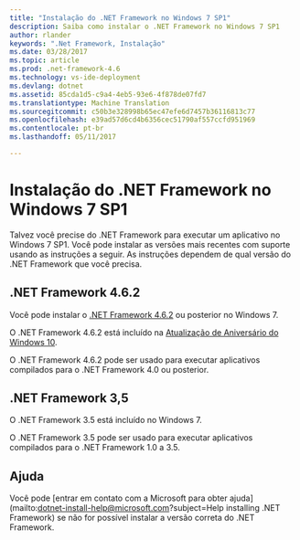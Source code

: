 ```yaml
---
title: "Instalação do .NET Framework no Windows 7 SP1"
description: Saiba como instalar o .NET Framework no Windows 7 SP1
author: rlander
keywords: ".Net Framework, Instalação"
ms.date: 03/28/2017
ms.topic: article
ms.prod: .net-framework-4.6
ms.technology: vs-ide-deployment
ms.devlang: dotnet
ms.assetid: 85cda1d5-c9a4-4eb5-93e6-4f878de07fd7
ms.translationtype: Machine Translation
ms.sourcegitcommit: c50b3e328998b65ec47efe6d7457b36116813c77
ms.openlocfilehash: e39ad57d6cd4b6356cec51790af557ccfd951969
ms.contentlocale: pt-br
ms.lasthandoff: 05/11/2017

---
```


# <a name="installing-the-net-framework-on-windows-7-sp1"></a>Instalação do .NET Framework no Windows 7 SP1

Talvez você precise do .NET Framework para executar um aplicativo no Windows 7 SP1. Você pode instalar as versões mais recentes com suporte usando as instruções a seguir. As instruções dependem de qual versão do .NET Framework que você precisa.

## <a name="net-framework-462"></a>.NET Framework 4.6.2

Você pode instalar o [.NET Framework 4.6.2](https://go.microsoft.com/fwlink/?linkid=845529&source=dotnetdocs) ou posterior no Windows 7. 

O .NET Framework 4.6.2 está incluído na [Atualização de Aniversário do Windows 10](https://www.microsoft.com/software-download/windows10).

O .NET Framework 4.6.2 pode ser usado para executar aplicativos compilados para o .NET Framework 4.0 ou posterior.

## <a name="net-framework-35"></a>.NET Framework 3,5

O .NET Framework 3.5 está incluído no Windows 7.

O .NET Framework 3.5 pode ser usado para executar aplicativos compilados para o .NET Framework 1.0 a 3.5.

## <a name="help"></a>Ajuda

Você pode [entrar em contato com a Microsoft para obter ajuda](mailto:dotnet-install-help@microsoft.com?subject=Help installing .NET Framework) se não for possível instalar a versão correta do .NET Framework.
